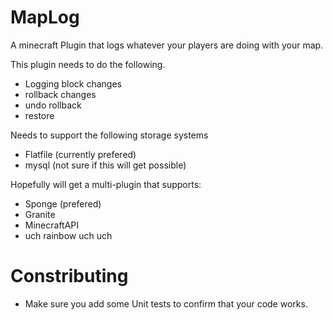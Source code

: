 MapLog
======

A minecraft Plugin that logs whatever your players are doing with your map.

This plugin needs to do the following. 

- Logging block changes
- rollback changes
- undo rollback
- restore

Needs to support the following storage systems
- Flatfile (currently prefered)
- mysql (not sure if this will get possible)

Hopefully will get a multi-plugin that supports:
- Sponge (prefered)
- Granite
- MinecraftAPI
- uch rainbow uch uch

Constributing
======
- Make sure you add some Unit tests to confirm that your code works.
